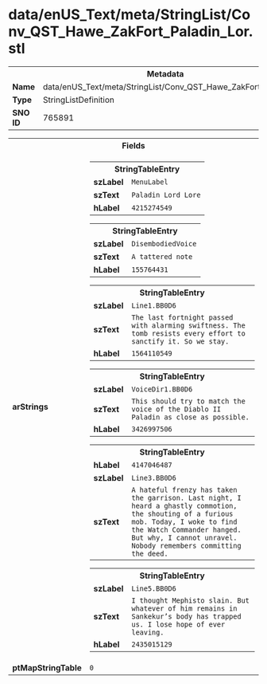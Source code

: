 <h1>data/enUS_Text/meta/StringList/Conv_QST_Hawe_ZakFort_Paladin_Lor.stl</h1><table><tr><th colspan="100%">Metadata</th></tr><tr><td><b>Name</b></td><td>data/enUS_Text/meta/StringList/Conv_QST_Hawe_ZakFort_Paladin_Lor.stl</td></tr><tr><td><b>Type</b></td><td>StringListDefinition</td></tr><tr><td><b>SNO ID</b></td><td>765891</td></tr></table>

<table><tr><th colspan="100%">Fields</th></tr><tr><td><b>arStrings</b></td><td><table><tr><th colspan="100%">StringTableEntry</th></tr><tr><td><b>szLabel</b></td><td><code>MenuLabel</code></td></tr><tr><td><b>szText</b></td><td><code>Paladin Lord Lore</code></td></tr><tr><td><b>hLabel</b></td><td><code>4215274549</code></td></tr></table>


<table><tr><th colspan="100%">StringTableEntry</th></tr><tr><td><b>szLabel</b></td><td><code>DisembodiedVoice</code></td></tr><tr><td><b>szText</b></td><td><code>A tattered note</code></td></tr><tr><td><b>hLabel</b></td><td><code>155764431</code></td></tr></table>


<table><tr><th colspan="100%">StringTableEntry</th></tr><tr><td><b>szLabel</b></td><td><code>Line1.BB0D6</code></td></tr><tr><td><b>szText</b></td><td><code>The last fortnight passed with alarming swiftness. The tomb resists every effort to sanctify it. So we stay.</code></td></tr><tr><td><b>hLabel</b></td><td><code>1564110549</code></td></tr></table>


<table><tr><th colspan="100%">StringTableEntry</th></tr><tr><td><b>szLabel</b></td><td><code>VoiceDir1.BB0D6</code></td></tr><tr><td><b>szText</b></td><td><code>This should try to match the voice of the Diablo II Paladin as close as possible. </code></td></tr><tr><td><b>hLabel</b></td><td><code>3426997506</code></td></tr></table>


<table><tr><th colspan="100%">StringTableEntry</th></tr><tr><td><b>hLabel</b></td><td><code>4147046487</code></td></tr><tr><td><b>szLabel</b></td><td><code>Line3.BB0D6</code></td></tr><tr><td><b>szText</b></td><td><code>A hateful frenzy has taken the garrison. Last night, I heard a ghastly commotion, the shouting of a furious mob. Today, I woke to find the Watch Commander hanged. But why, I cannot unravel. Nobody remembers committing the deed.</code></td></tr></table>


<table><tr><th colspan="100%">StringTableEntry</th></tr><tr><td><b>szLabel</b></td><td><code>Line5.BB0D6</code></td></tr><tr><td><b>szText</b></td><td><code>I thought Mephisto slain. But whatever of him remains in Sankekur’s body has trapped us. I lose hope of ever leaving.</code></td></tr><tr><td><b>hLabel</b></td><td><code>2435015129</code></td></tr></table>


</td></tr><tr><td><b>ptMapStringTable</b></td><td><code>0</code></td></tr></table>

